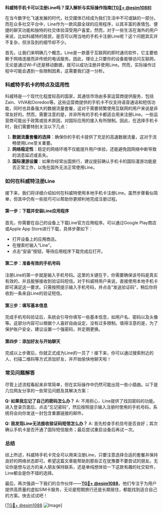**科威特手机卡可以注册Line吗？深入解析与实际操作指南[[TG💪+ @esim1088](https://t.me/s/esim1088)]**

在当今数字化飞速发展的时代，社交媒体已经成为我们生活中不可或缺的一部分。而在众多社交平台中，Line作为一款风靡全球的应用程序，以其丰富的表情包、便捷的聊天功能和独特的社交体验深受用户喜爱。然而，对于一些生活在海外的用户来说，比如科威特的居民，是否可以用当地的手机卡注册Line呢？这个问题其实并不复杂，但涉及到的细节却不少。

首先，让我们来明确几个概念。Line是一款基于互联网的即时通讯软件，它主要依赖于网络连接而非传统的电话服务。因此，理论上只要你的设备能够访问互联网，无论是通过Wi-Fi还是移动数据，就可以成功注册并使用Line。然而，实际操作过程中可能会遇到一些限制因素，这需要我们逐一分析。

### **科威特手机卡的特点及适用性**

科威特是一个现代化程度较高的国家，其通信市场由多家运营商提供服务，包括Zain、VIVA和Ooredoo等。这些运营商提供的手机卡不仅支持语音通话和短信功能，同时也具备强大的数据流量套餐，这对于需要频繁使用互联网的用户来说是非常友好的。然而，需要注意的是，并非所有的手机卡都适合用来注册Line。一些运营商可能出于政策或技术原因，对国际应用的接入有所限制。因此，在选择手机卡时，我们需要特别关注以下几点：

1. **数据流量套餐的选择**：确保你的手机卡提供了充足的高速数据流量，这对于流畅使用Line至关重要。
2. **网络稳定性**：稳定的网络环境不仅能提升用户体验，还能避免因网络中断导致的消息延迟或丢失。
3. **国际漫游设置**：如果你经常出国旅行，建议提前确认手机卡的国际漫游功能是否正常工作，以免在国外无法正常使用Line。

### **如何在科威特注册Line**

接下来，我们将详细介绍如何在科威特使用本地手机卡注册Line。虽然步骤看似简单，但其中仍有一些技巧可以帮助你更顺利地完成注册过程。

#### **第一步：下载并安装Line应用程序**
首先，你需要在自己的设备上下载Line官方应用程序。可以通过Google Play商店或Apple App Store进行下载，具体步骤如下：
- 打开设备上的应用商店。
- 在搜索栏输入“Line”。
- 点击“安装”按钮，等待应用程序下载完成后打开。

#### **第二步：准备有效的手机号码**
注册Line的第一步就是输入手机号码。这里的关键在于，你需要确保该号码是真实有效的，并且能够接收到验证码短信。对于科威特用户来说，直接使用本地手机卡即可满足这一要求。只需按照提示输入手机号码，并点击“发送验证码”，稍后你将收到一条来自Line的验证短信。

#### **第三步：填写基本信息**
完成手机号码验证后，系统会引导你填写一些基本信息，如用户名、密码以及头像等。这部分内容可以根据个人喜好自由设定，没有过多限制。值得注意的是，为了保护账户安全，建议设置一个强密码，并定期更换。

#### **第四步：添加好友与开始聊天**
完成以上步骤后，你就正式成为Line的一员了！接下来，你可以通过搜索附近的人、扫描二维码等方式添加好友，并开始愉快地聊天啦！

### **常见问题解答**

尽管上述流程看起来非常简单，但在实际操作中仍然可能出现一些小插曲。以下是几位网友分享的一些常见问题及其解决方案：

**Q: 如果我忘记了自己的密码怎么办？**
A: 不用担心，Line提供了找回密码的功能。进入登录页面后，点击“忘记密码”，然后按照提示输入注册时使用的手机号码，系统将会向你发送一封包含重置链接的邮件。

**Q: 我发现Line无法接收验证码短信怎么办？**
A: 首先检查手机信号是否良好；其次确认手机卡是否开通了国际短信服务；最后尝试重启设备后再试一次。

### **总结**

综上所述，科威特手机卡完全可以用来注册Line，只要注意选择合适的套餐并保持良好的网络状态即可。希望这篇文章能帮助到那些正在犹豫要不要尝试的朋友。无论你是想与远方的亲人朋友保持联系，还是单纯想体验一下这款有趣的社交软件，Line都会是你不错的选择。

最后，再次强调一下我们的合作伙伴——**[TG💪+ @esim1088](https://t.me/s/esim1088)**，他们专注于为用户提供高质量的虚拟SIM卡服务，无论是短期旅行还是长期居住，都能找到适合自己的方案。快去试试吧！

[[TG💪+ @esim1088](https://t.me/s/esim1088) ![Image](https://i.postimg.cc/4NQfJmqS/Snipaste-2025-05-13-00-14-12.png)]